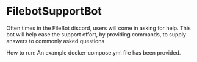 # FilebotSupportBot
Often times in the FileBot discord, users will come in asking for help. This bot will help ease the support effort, by providing commands, to supply answers to commonly asked questions

How to run:
An example docker-compose.yml file has been provided.
